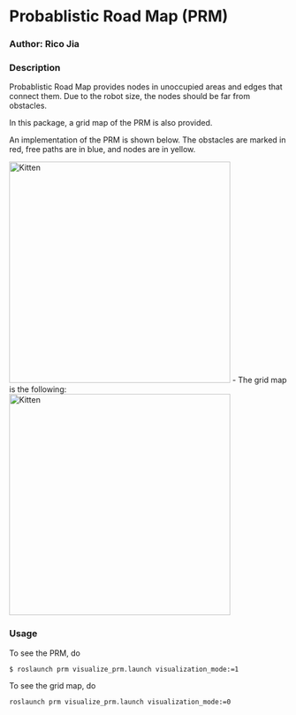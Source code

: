 # Probablistic Road Map (PRM)

### Author: Rico Jia

### Description
Probablistic Road Map provides nodes in unoccupied areas and edges that connect them. 
Due to the robot size, the nodes should be far from obstacles. 

In this package, a grid map of the PRM is also provided. 

An implementation of the PRM is shown below. The obstacles are marked in red, free paths are in blue, 
 and nodes are in yellow. 

 <img src="https://user-images.githubusercontent.com/39393023/79608851-4dc1af00-80bb-11ea-80ac-ce465d7ddabb.png" alt="Kitten" title="A cute kitten" width="400" />
-  
The grid map is the following: 
 <img src="https://user-images.githubusercontent.com/39393023/79704567-ab9af600-8277-11ea-81d2-f29b19eb05c2.png" alt="Kitten" title="A cute kitten" width="400" />

                                                                                                                                               
### Usage
To see the PRM, do
```
$ roslaunch prm visualize_prm.launch visualization_mode:=1
```

To see the grid map, do
```$xslt
roslaunch prm visualize_prm.launch visualization_mode:=0
```

